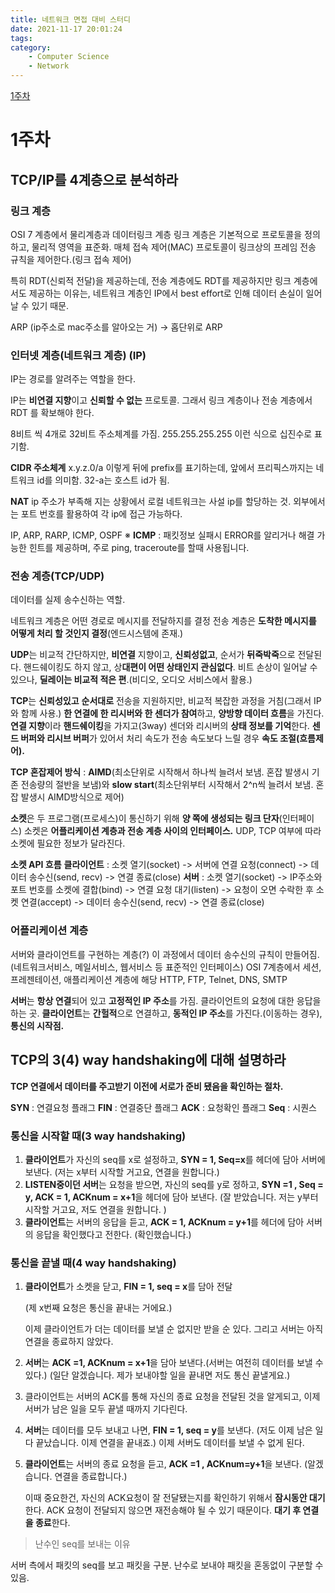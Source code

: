 ```yaml
---
title: 네트워크 면접 대비 스터디
date: 2021-11-17 20:01:24
tags:
category:
    - Computer Science
    - Network
---
```


[1주차](#1주차)

# 1주차

## TCP/IP를 4계층으로 분석하라

### 링크 계층

OSI 7 계층에서 물리계층과 데이터링크 계층
링크 계층은 기본적으로 프로토콜을 정의하고, 물리적 영역을 표준화.
매체 접속 제어(MAC) 프로토콜이 링크상의 프레임 전송 규칙을 제어한다.(링크 접속 제어)

특히 RDT(신뢰적 전달)을 제공하는데, 전송 계층에도 RDT를 제공하지만 링크 계층에서도 제공하는 이유는, 
네트워크 계층인 IP에서 best effort로 인해 데이터 손실이 일어날 수 있기 때문.

ARP (ip주소로 mac주소를 알아오는 거) -> 홉단위로 ARP

### 인터넷 계층(네트워크 계층) (IP)

IP는 경로를 알려주는 역할을 한다.

IP는 **비연결 지향**이고 **신뢰할 수 없는** 프로토콜.
그래서 링크 계층이나 전송 계층에서 RDT 를 확보해야 한다.

8비트 씩 4개로 32비트 주소체계를 가짐.
255.255.255.255 이런 식으로 십진수로 표기함.

**CIDR 주소체계**
x.y.z.0/a 이렇게 뒤에 prefix를 표기하는데, 앞에서 프리픽스까지는 네트워크 id를 의미함.
32-a는 호스트 id가 됨.

**NAT**
ip 주소가 부족해 지는 상황에서 로컬 네트워크는 사설 ip를 할당하는 것.
외부에서는 포트 번호를 활용하여 각 ip에 접근 가능하다. 

IP, ARP, RARP, ICMP, OSPF
※ **ICMP** : 패킷정보 실패시 ERROR를 알리거나 해결 가능한 힌트를 제공하며, 주로 ping, traceroute를 할때 사용됩니다.

### 전송 계층(TCP/UDP)

데이터를 실제 송수신하는 역할.

네트워크 계층은 어떤 경로로 메시지를 전달하지를 결정
전송 계층은 **도착한 메시지를 어떻게 처리 할 것인지 결정**(엔드시스템에 존재.)

**UDP**는 비교적 간단하지만, **비연결** 지향이고, **신뢰성없고**, 순서가 **뒤죽박죽**으로 전달된다.
핸드쉐이킹도 하지 않고, 상**대편이 어떤 상태인지 관심없다**.
비트 손상이 일어날 수 있으나, **딜레이는 비교적 적은 편**.(비디오, 오디오 서비스에서 활용.)

**TCP**는 **신뢰성있고** **순서대로** 전송을 지원하지만, 비교적 복잡한 과정을 거침(그래서 IP와 함께 사용.)
**한 연결에 한 리시버와 한 센더가 참여**하고, **양방향 데이터 흐름**을 가진다.
**연결 지향**이라 **핸드쉐이킹**을 가지고(3way) 센더와 리시버의 **상태 정보를 기억**한다.
**센드 버퍼와 리시브 버퍼**가 있어서 처리 속도가 전송 속도보다 느릴 경우 **속도 조절(흐름제어).**

**TCP 혼잡제어 방식** : **AIMD**(최소단위로 시작해서 하나씩 늘려서 보냄. 혼잡 발생시 기존 전송량의 절반을 보냄)와 **slow start**(최소단위부터 시작해서 2^n씩 늘려서 보냄. 혼잡 발생시 AIMD방식으로 제어)

**소켓**은 두 프로그램(프로세스)이 통신하기 위해 **양 쪽에 생성되는 링크 단자**(인터페이스)
소켓은 **어플리케이션 계층과 전송 계층 사이의 인터페이스.**
UDP, TCP 여부에 따라 소켓에 필요한 정보가 달라진다.

**소켓 API 흐름**
**클라이언트** :  소켓 열기(socket) -> 서버에 연결 요청(connect) -> 데이터 송수신(send, recv) -> 연결 종료(close) 
**서버** : 소켓 열기(socket) -> IP주소와 포트 번호를 소켓에 결합(bind) -> 연결 요청 대기(listen) -> 요청이 오면 수락한 후 소켓 연결(accept) -> 데이터 송수신(send, recv) -> 연결 종료(close)

### 어플리케이션 계층

서버와 클라이언트를 구현하는 계층(?)
이 과정에서 데이터 송수신의 규칙이 만들어짐.(네트워크서비스, 메일서비스, 웹서비스 등 표준적인 인터페이스)
OSI 7계층에서 세션, 프레젠테이션, 애플리케이션 계층에 해당
HTTP, FTP, Telnet, DNS, SMTP

**서버**는 **항상 연결**되어 있고 **고정적인 IP 주소**를 가짐. 클라이언트의 요청에 대한 응답을 하는 곳.
**클라이언트**는 **간헐적**으로 연결하고, **동적인 IP 주소**를 가진다.(이동하는 경우), **통신의 시작점.**



## TCP의 3(4) way handshaking에 대해 설명하라

**TCP 연결에서 데이터를 주고받기 이전에 서로가 준비 됐음을 확인하는 절차.** 

**SYN** : 연결요청 플래그
**FIN** : 연결중단 플래그
**ACK** : 요청확인 플래그
**Seq** : 시퀀스

### 통신을 시작할 때(3 way handshaking)

1. **클라이언트**가 자신의 seq를 x로 설정하고, **SYN = 1, Seq=x**를 헤더에 담아 서버에 보낸다.
   (저는 x부터 시작할 거고요, 연결을 원합니다.)
2. **LISTEN중이던 서버**는 요청을 받으면, 자신의 seq를 y로 정하고, 
   **SYN =1 , Seq = y, ACK = 1, ACKnum = x+1**을 헤더에 담아 보낸다.
   (잘 받았습니다. 저는 y부터 시작할 거고요, 저도 연결을 원합니다. )
3. **클라이언트**는 서버의 응답을 듣고,
   **ACK = 1, ACKnum = y+1**를 헤더에 담아 서버의 응답을 확인했다고 전한다.
   (확인했습니다.)



### 통신을 끝낼 때(4 way handshaking)

1. **클라이언트**가 소켓을 닫고, **FIN = 1, seq = x**를 담아 전달

   (제 x번째 요청은 통신을 끝내는 거에요.)

   이제 클라이언트가 더는 데이터를 보낼 순 없지만 받을 순 있다.
   그리고 서버는 아직 연결을 종료하지 않았다.

2. **서버**는 **ACK =1, ACKnum = x+1**을 담아 보낸다.(서버는 여전히 데이터를 보낼 수 있다.)
   (일단 알겠습니다. 제가 보내야할 일을 끝내면 저도 통신 끝낼게요.)

3. 클라이언트는 서버의 ACK를 통해 자신의 종료 요청을 전달된 것을 알게되고,
   이제 서버가 남은 일을 모두 끝낼 때까지 기다린다.

4. **서버**는 데이터를 모두 보내고 나면, **FIN = 1, seq = y**를 보낸다.
   (저도 이제 남은 일 다 끝났습니다. 이제 연결을 끝내죠.)
   이제 서버도 데이터를 보낼 수 없게 된다.

5. **클라이언트**는 서버의 종료 요청을 듣고, **ACK =1 , ACKnum=y+1**을 보낸다.
   (알겠습니다. 연결을 종료합니다.)

   이때 중요한건, 자신의 ACK요청이 잘 전달됐는지를 확인하기 위해서 **잠시동안 대기**한다.
   ACK 요청이 전달되지 않으면 재전송해야 될 수 있기 때문이다.
   **대기 후 연결을 종료**한다.

> 난수인 seq를 보내는 이유

서버 측에서 패킷의 seq를 보고 패킷을 구분.
난수로 보내야 패킷을 혼동없이 구분할 수 있음.
